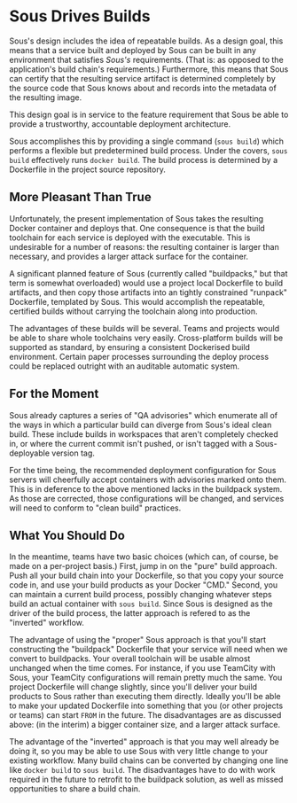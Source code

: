 # Sous Drives Builds

Sous's design includes the idea of repeatable builds.
As a design goal,
this means that a service built and deployed by Sous
can be built in any environment that satisfies *Sous's* requirements.
(That is: as opposed to the application's build chain's requirements.)
Furthermore, this means that Sous can certify that
the resulting service artifact
is determined completely by
the source code that Sous knows about
and records into the metadata of the resulting image.

This design goal
is in service to the feature requirement
that Sous be able to provide a
trustworthy, accountable
deployment architecture.

Sous accomplishes this by providing a single command
(`sous build`)
which performs a flexible but predetermined build process.
Under the covers, `sous build`
effectively runs `docker build`.
The build process is
determined by a Dockerfile
in the project source repository.

## More Pleasant Than True

Unfortunately,
the present implementation of Sous takes
the resulting Docker container
and deploys that.
One consequence is that
the build toolchain for each service
is deployed with the executable.
This is undesirable for a number of reasons:
the resulting container is larger than necessary,
and provides a larger attack surface for the container.

A significant planned feature of Sous
(currently called "buildpacks,"
but that term is somewhat overloaded)
would use a project local Dockerfile
to build artifacts,
and then copy those artifacts into
an tightly constrained "runpack" Dockerfile,
templated by Sous.
This would accomplish the
repeatable, certified builds
without carrying the toolchain along into production.

The advantages of these builds
will be several.
Teams and projects would
be able to share whole toolchains very easily.
Cross-platform builds will be supported as standard,
by ensuring a consistent Dockerised build environment.
Certain paper processes
surrounding the deploy process
could be replaced outright
with an auditable automatic system.

## For the Moment

Sous already captures
a series of "QA advisories"
which enumerate all of the ways
in which a particular build can diverge
from Sous's ideal clean build.
These include builds in workspaces that aren't completely checked in,
or where the current commit isn't pushed,
or isn't tagged with a Sous-deployable version tag.

For the time being,
the recommended deployment configuration
for Sous servers
will cheerfully accept containers
with advisories marked onto them.
This is in deference to the above mentioned
lacks in the buildpack system.
As those are corrected,
those configurations will be changed,
and services will need to conform to
"clean build" practices.

## What You Should Do

In the meantime,
teams have two basic choices
(which can, of course,
be made on a per-project basis.)
First, jump in on the "pure" build approach.
Push all your build chain into your Dockerfile,
so that you copy your source code in,
and use your build products as
your Docker "CMD."
Second, you can maintain a current build process,
possibly changing whatever steps build an actual container
with `sous build`.
Since Sous is designed as the driver of the build process,
the latter approach is refered to as the "inverted" workflow.

The advantage of using the "proper" Sous approach is that
you'll start constructing the "buildpack" Dockerfile
that your service will need when we convert
to buildpacks.
Your overall toolchain will be usable almost unchanged
when the time comes.
For instance, if you use TeamCity with Sous,
your TeamCity configurations will remain pretty much the same.
You project Dockerfile will change slightly,
since you'll deliver your build products to Sous
rather than executing them directly.
Ideally you'll be able to make your updated Dockerfile
into something that you
(or other projects or teams)
can start `FROM` in the future.
The disadvantages are as discussed above:
(in the interim)
a bigger container size,
and a larger attack surface.

The advantage of the "inverted" approach is that
you may well already be doing it,
so you may be able to use Sous with very little change
to your existing workflow.
Many build chains can be converted by changing one line like
`docker build` to
`sous build`.
The disadvantages have to do with work required in the future
to retrofit to the buildpack solution,
as well as missed opportunities to share a build chain.
